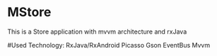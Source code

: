 # MStore
This is a Store application with mvvm architecture and rxJava 

#Used Technology:
RxJava/RxAndroid
Picasso
Gson
EventBus
Mvvm

